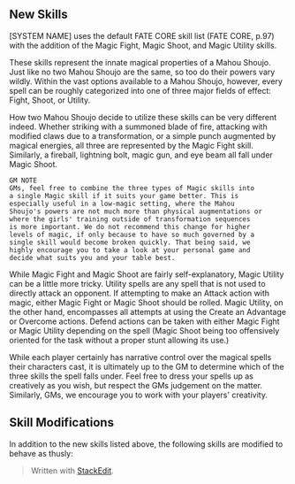 ## New Skills

[SYSTEM NAME] uses the default FATE CORE skill list (FATE CORE, p.97) with the addition of the Magic Fight, Magic Shoot, and Magic Utility skills. 

These skills represent the innate magical properties of a Mahou Shoujo. Just like no two Mahou Shoujo are the same, so too do their powers vary wildly. Within the vast options available to a Mahou Shoujo, however, every spell can be roughly categorized into one of three major fields of effect: Fight, Shoot, or Utility. 

How two Mahou Shoujo decide to utilize these skills can be very different indeed. Whether striking with a summoned blade of fire, attacking with modified claws due to a transformation, or a simple punch augmented by magical energies, all three are represented by the Magic Fight skill. Similarly, a fireball, lightning bolt, magic gun, and eye beam all fall under Magic Shoot. 

	GM NOTE
	GMs, feel free to combine the three types of Magic skills into 
	a single Magic skill if it suits your game better. This is
	especially useful in a low-magic setting, where the Mahou
	Shoujo's powers are not much more than physical augmentations or
	where the girls' training outside of transformation sequences
	is more important. We do not recommend this change for higher
	levels of magic, if only because to have so much governed by a 
	single skill would become broken quickly. That being said, we 
	highly encourage you to take a look at your personal game and
	decide what suits you and your table best.

While Magic Fight and Magic Shoot are fairly self-explanatory, Magic Utility can be a little more tricky. Utility spells are any spell that is not used to directly attack an opponent. If attempting to make an Attack action with magic, either Magic Fight or Magic Shoot should be rolled. Magic Utility, on the other hand, encompasses all attempts at using the Create an Advantage or Overcome actions. Defend actions can be taken with either Magic Fight or Magic Utility depending on the spell (Magic Shoot being too offensively oriented for the task without a proper stunt allowing its use.) 

While each player certainly has narrative control over the magical spells their characters cast, it is ultimately up to the GM to determine which of the three skills the spell falls under. Feel free to dress your spells up as creatively as you wish, but respect the GMs judgement on the matter. Similarly, GMs, we encourage you to work with your players' creativity. 

## Skill Modifications

In addition to the new skills listed above, the following skills are modified to behave as thusly:



> Written with [StackEdit](https://stackedit.io/).
<!--stackedit_data:
eyJoaXN0b3J5IjpbLTEyMDI3NjAxNDQsMjk4NDE3NzA5XX0=
-->
